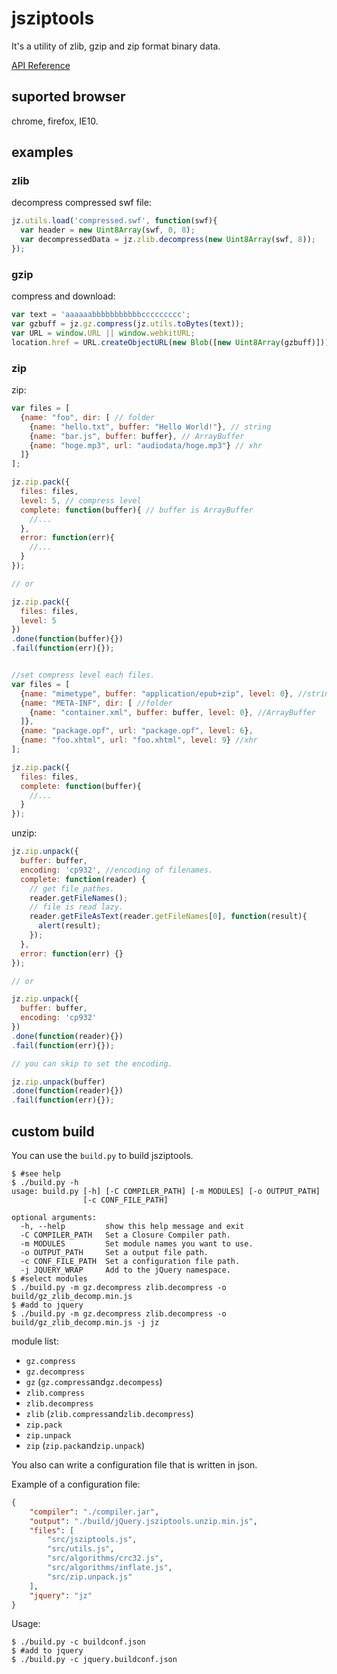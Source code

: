 # jsziptools

It's a utility of zlib, gzip and zip format binary data.

[API Reference](http://ukyo.github.com/jsziptools/docs/build/html/index.html)

## suported browser

chrome, firefox, IE10.

## examples

### zlib

decompress compressed swf file:

```javascript
jz.utils.load('compressed.swf', function(swf){
  var header = new Uint8Array(swf, 0, 8);
  var decompressedData = jz.zlib.decompress(new Uint8Array(swf, 8));
});
```


### gzip

compress and download:

```javascript
var text = 'aaaaaabbbbbbbbbbbccccccccc';
var gzbuff = jz.gz.compress(jz.utils.toBytes(text));
var URL = window.URL || window.webkitURL;
location.href = URL.createObjectURL(new Blob([new Uint8Array(gzbuff)]));
```

### zip

zip:

```javascript
var files = [
  {name: "foo", dir: [ // folder
    {name: "hello.txt", buffer: "Hello World!"}, // string
    {name: "bar.js", buffer: buffer}, // ArrayBuffer
    {name: "hoge.mp3", url: "audiodata/hoge.mp3"} // xhr
  ]}
];

jz.zip.pack({
  files: files,
  level: 5, // compress level
  complete: function(buffer){ // buffer is ArrayBuffer
    //...
  },
  error: function(err){
    //...
  }
});

// or

jz.zip.pack({
  files: files,
  level: 5
})
.done(function(buffer){})
.fail(function(err){});


//set compress level each files.
var files = [
  {name: "mimetype", buffer: "application/epub+zip", level: 0}, //string
  {name: "META-INF", dir: [ //folder
    {name: "container.xml", buffer: buffer, level: 0}, //ArrayBuffer
  ]},
  {name: "package.opf", url: "package.opf", level: 6},
  {name: "foo.xhtml", url: "foo.xhtml", level: 9} //xhr
];

jz.zip.pack({
  files: files,
  complete: function(buffer){
    //...
  }
});
```

unzip:

```javascript
jz.zip.unpack({
  buffer: buffer,
  encoding: 'cp932', //encoding of filenames.
  complete: function(reader) {
    // get file pathes.
    reader.getFileNames();
    // file is read lazy.
    reader.getFileAsText(reader.getFileNames[0], function(result){
      alert(result);
    });
  },
  error: function(err) {}
});

// or

jz.zip.unpack({
  buffer: buffer,
  encoding: 'cp932'
})
.done(function(reader){})
.fail(function(err){});

// you can skip to set the encoding.

jz.zip.unpack(buffer)
.done(function(reader){})
.fail(function(err){});
```

## custom build

You can use the `build.py` to build jsziptools.

```
$ #see help
$ ./build.py -h
usage: build.py [-h] [-C COMPILER_PATH] [-m MODULES] [-o OUTPUT_PATH]
                [-c CONF_FILE_PATH]

optional arguments:
  -h, --help         show this help message and exit
  -C COMPILER_PATH   Set a Closure Compiler path.
  -m MODULES         Set module names you want to use.
  -o OUTPUT_PATH     Set a output file path.
  -c CONF_FILE_PATH  Set a configuration file path.
  -j JQUERY_WRAP     Add to the jQuery namespace.
$ #select modules
$ ./build.py -m gz.decompress zlib.decompress -o build/gz_zlib_decomp.min.js
$ #add to jquery
$ ./build.py -m gz.decompress zlib.decompress -o build/gz_zlib_decomp.min.js -j jz
```

module list:

* `gz.compress`
* `gz.decompress`
* `gz` (`gz.compress`and`gz.decompess`)
* `zlib.compress`
* `zlib.decompress`
* `zlib` (`zlib.compress`and`zlib.decompress`)
* `zip.pack`
* `zip.unpack`
* `zip` (`zip.pack`and`zip.unpack`)

You also can write a configuration file that is written in json.

Example of a configuration file:

```json
{
    "compiler": "./compiler.jar",
    "output": "./build/jQuery.jsziptools.unzip.min.js",
    "files": [
        "src/jsziptools.js",
        "src/utils.js",
        "src/algorithms/crc32.js",
        "src/algorithms/inflate.js",
        "src/zip.unpack.js"
    ],
    "jquery": "jz"
}
```

Usage:

```
$ ./build.py -c buildconf.json
$ #add to jquery
$ ./build.py -c jquery.buildconf.json
```